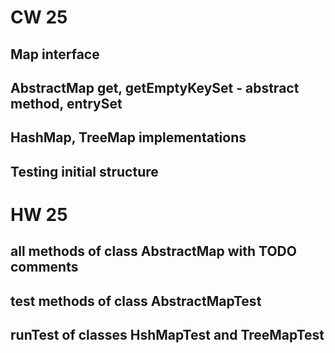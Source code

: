 # CW 25
## Map interface
## AbstractMap get, getEmptyKeySet - abstract method, entrySet
## HashMap, TreeMap implementations
## Testing initial structure


# HW 25
## all methods of class AbstractMap with TODO comments
## test methods of class AbstractMapTest 
## runTest of classes HshMapTest and TreeMapTest
